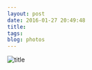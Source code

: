 ```yaml
---
layout: post
date: 2016-01-27 20:49:48
title: 
tags:
blog: photos
---
```


![title](/assets/photoblog/orange-county-hill.jpg)
